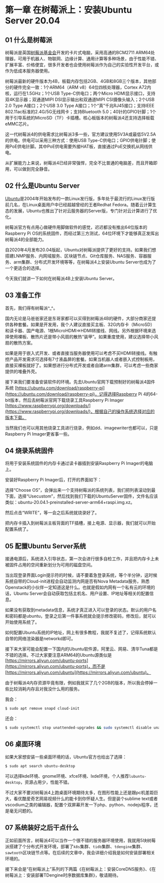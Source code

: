 # 第一章 在树莓派上：安装Ubuntu Server 20.04

## 01 什么是树莓派

树莓派是英国[树莓派基金会](https://www.raspberrypi.org)开发的卡片式电脑，采用高通的BCM2711 ARM64处理器，可用于机器人、物联网、边缘计算、通用计算等多种场景，由于性能不错、扩展丰富、价格便宜，很多开发者也会使用树莓派作为自己的实验性开发平台，或作为低成本服务器使用。

树莓派最新的硬件版本为4B，板载内存包括2GB、4GB和8GB三个版本，其他部分的硬件完全一致：1个ARM64（ARM v8）64位四核处理器，Cortex A72内核，运行在1.5GHz；1个USB Type-C供电口；两个Micro HDMI显示接口，支持双4K显示器；双通道MIPI DSI显示输出和双通道MIPI CSI摄像头输入；2个USB 2.0 Type A接口；2个USB 3.0 Type A接口；1个“真”千兆RJ45接口；支持IEEE 802.11ac标准的2.4G/5G无线网卡；支持Bluetooth 5.0；40针的GPIO针脚；1个用于引导系统的MicroSD（TF）卡插槽。核心板版本的树莓派4还支持选择板载eMMC芯片。

这一代树莓派4的供电需求比树莓派3多一些，官方建议使用5V3A或最低5V2.5A的供电。供电可以采用三种方式：使用USB Type-C供电口；GPIO供电针脚；使用PoE供电针脚。其中PoE供电需要外接HAT板，直接通过PoE交换机从网线供电。

从扩展能力上来说，树莓派4已经非常强悍，完全不比普通的电脑差，而且开箱即用，可以做到完全静音。

## 02 什么是Ubuntu Server

[Ubuntu](https://www.ubuntu.com)是2004年开始发布的一款Linux发行版，多年处于最流行的Linux发行版前几名，在Linux桌面用户中已经超越曾经的王者Redhat Fedora。随着云计算生态的发展，Ubuntu也推出了针对云服务器的Server版，专门针对云计算进行了优化。

树莓派官方有点用心做硬件用脚做软件的感觉，迟迟都没有推出64位版本的Raspberry Pi OS的系统固件，而经过第三方测试，64位环境下才能够真正发挥出树莓派4的全部能力。

自2020年4月发布20.04版起，Ubuntu对树莓派提供了更好的支持。如果我们想搭建LNMP服务、内网域服务、区块链节点、Git仓库服务、NAS服务、容器服务、arm集群、分布式开发环境等等，在树莓派4上安装Ubuntu Server也成为了一个更适合的选择。

今天我们就讲一下如何在树莓派4B上安装Ubuntu Server。

## 03 准备工作

首先，我们得有树莓派^_^。

国内无论是马爸爸家还是东哥家都可以买得到树莓派4B的硬件，大部分商家还提供各种套餐。如果是开发用，我个人建议直接买主板、32G内存卡（MicroSD）和读卡器、国产电源、1根MicroHDMI=>HDMI转接线、网线。另外根据环境来选择使用裸板、散热片还是带小风扇的散热“装甲”。如果重度使用，建议选择带小风扇的散热方案。

如果是用于嵌入式开发、或者直接当服务器使用可以考虑不买HDMI转接线。有触控产品开发需求可选择有7寸液晶屏的套餐。如果当机器人或者嵌入式控制板用，直接买裸板就好了。如果想进行分布式开发或者自建arm集群，可以考虑一些商家提供的堆叠外壳。

接下来我们要准备安装软件的环境。先去Ubuntu官网下载预制好的树莓派4固件系统 [https://ubuntu.com/download/raspberry-pi](https://ubuntu.com/download/raspberry-pi)，记得选择Raspberry Pi 4的64-bit版本，然后去树莓派官网下载烧录工具Raspberry Pi Imager [https://www.raspberrypi.org/downloads/](https://www.raspberrypi.org/downloads/)，根据自己的操作系统选择对应的版本下载。

当然我们也可以用其他烧录工具进行烧录，例如dd、imagewriter也都可以，只是Raspberry Pi Imager更省事一些。

## 04 烧录系统固件

将用于安装系统固件的内存卡通过读卡器插到安装Raspberry Pi Imager的电脑上。

安装好Raspberry Pi Imager后，打开的界面如下：

选择“Choose OS”，会弹出来一个支持树莓派的系统列表，我们把列表滚动到最下面，选择“Usecustom”，然后找到我们下载的UbuntuServer固件，文件名应该类似：ubuntu-20.04.1-preinstalled-server-arm64+raspi.img.xz。

然后点击“WRITE”，等一会之后系统就烧录好了。

把内存卡插入到树莓派主板背面的TF插槽，接上电源、显示器，我们就可以开始配置系统了。

## 05 配置Ubuntu Server系统

接通电源后，系统进入引导状态，第一次会进行很多自检工作，并且把内存卡上未被固件占用的空间重新划分为可用的磁盘空间。

当出现登录界面Login提示符的时候，请不要着急登录系统，等个半分钟，这时候系统自带的Cloud-init进程会自动监测内网是否有Nova Metadata服务，熟悉Openstack的小伙伴一定知道这是什么。也就是假如内网有一个私有云的环境的话，Ubuntu Server会自动获取包括主机名、用户设置、IP地址等相关的配置信息。

如果没有获取到metadata信息，系统才真正进入可以登录的状态。默认的用户名和密码都是ubuntu，登录之后第一件事系统就会提示修改密码，修改后，就可以开始使用系统了。

如何配置Ubuntu系统的IP地址，网上有很多教程，我就不复述了，记得系统默认自带的网络渲染器是networkd即可。

接下来大家可能会配置一下国内的Ubuntu软件源，阿里云、网易、清华Tuna都是不错的选择。不过大家要注意ARM64的Ubuntu源类似是 [https://mirrors.aliyun.com/ubuntu-ports](https://mirrors.aliyun.com/ubuntu-ports)，而不是 [https://mirrors.aliyun.com/ubuntu](https://mirrors.aliyun.com/ubuntu)。

由于树莓派4内存资源毕竟有限，例如我就买了几个2GB的版本，所以我会停掉一些比较消耗内存且对我没什么用的服务。

我会：
```bash
$ sudo apt remove snapd cloud-init
```

还会：
```bash
$ sudo systemctl stop unattended-upgrades && sudo systemctl disable unattended-upgrades
```

## 06 桌面环境

如果大家想安装一些桌面环境的话，Ubuntu官方也给出了选择：
```bash
$ sudo apt search ubuntu-desktop
```
可以选择kde环境、gnome环境、xfce环境、lxde环境，个人推荐`lubuntu-desktop`，资源占用少，性能不错。

不过大家不要对树莓派4上跑桌面环境期待太多，在图形性能上还是跟pc机差距巨大，看优酷爱奇艺网易视频什么的能卡到你怀疑人生。但是装个sublime text或者vscodium之类的编辑器，配置个双屏幕开发一下php、python、nodejs程序，还是毫无问题的。

## 07 系统装好之后干点什么

正如前面所言，树莓派4可以当作一个很不错的服务器环境使用，我就用5块树莓派搭建了个分布式开发环境，部署了`k8s`集群、`tidb`集群、`tdengine`集群、`sawtooth`区块链节点等。在后续的文章中，我会详细介绍我是如何安装部署相关环境的。

接下来会是“在树莓派上”系列的下两篇《在树莓派上：安装CoreDNS服务》、《在树莓派上：安装部署TDengine时序数据库集群》，敬请期待。